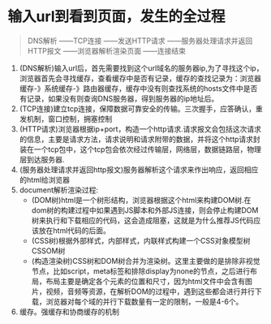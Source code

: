 # 输入url到看到页面，发生的全过程
> DNS解析 ——TCP连接 ——发送HTTP请求 ——服务器处理请求并返回HTTP报文 ——浏览器解析渲染页面 ——连接结束
1. (DNS解析)输入url后，首先需要找到这个url域名的服务器ip,为了寻找这个ip，浏览器首先会寻找缓存，查看缓存中是否有记录，缓存的查找记录为：浏览器缓存-》系统缓存-》路由器缓存，缓存中没有则查找系统的hosts文件中是否有记录，如果没有则查询DNS服务器，得到服务器的ip地址后。
2. (TCP连接)建立tcp连接，保障数据可靠安全的传输。三次握手，应答确认，重发机制，窗口控制，拥塞控制
3. (HTTP请求)浏览器根据ip+port，构造一个http请求.请求报文会包括这次请求的信息，主要是请求方法，请求说明和请求附带的数据，并将这个http请求封装在一个tcp包中，这个tcp包会依次经过传输层，网络层，数据链路层，物理层到达服务器.
4. (服务器处理请求并返回http报文)服务器解析这个请求来作出响应，返回相应的html给浏览器
5. document解析渲染过程:
   - (DOM树)html是一个树形结构，浏览器根据这个html来构建DOM树.在dom树的构建过程中如果遇到JS脚本和外部JS连接，则会停止构建DOM树来执行和下载相应的代码，这会造成阻塞，这就是为什么推荐JS代码应该放在html代码的后面。
   - (CSS树)根据外部样式，内部样式，内联样式构建一个CSS对象模型树CSSOM树
   - (构造渲染树)CSS树和DOM树合并为渲染树。这里主要做的是排除非视觉节点，比如script，meta标签和排除display为none的节点，之后进行布局，布局主要是确定各个元素的位置和尺寸，因为html文件中会含有图片，视频，音频等资源，在解析DOM的过程中，遇到这些都会进行并行下载，浏览器对每个域的并行下载数量有一定的限制，一般是4-6个。
6. 缓存。强缓存和协商缓存的机制